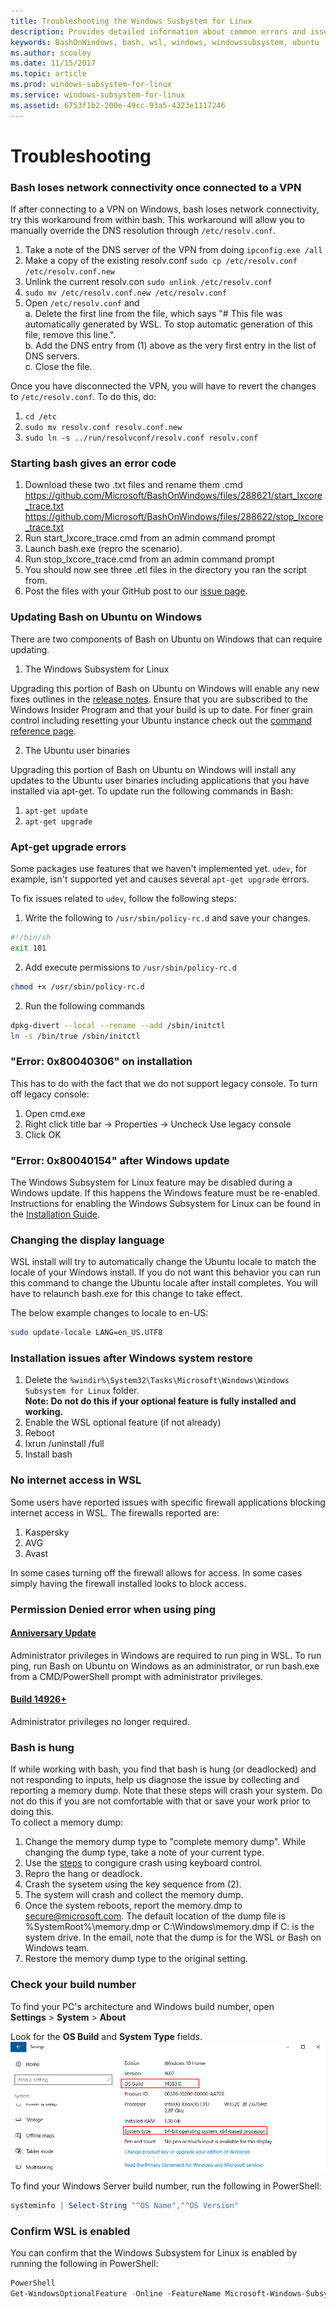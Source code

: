 ```yaml
---
title: Troubleshooting the Windows Susbystem for Linux
description: Provides detailed information about common errors and issues people run into while running Linux on the Windows Susbystem for Linux. 
keywords: BashOnWindows, bash, wsl, windows, windowssubsystem, ubuntu
ms.author: scooley
ms.date: 11/15/2017
ms.topic: article
ms.prod: windows-subsystem-for-linux
ms.service: windows-subsystem-for-linux
ms.assetid: 6753f1b2-200e-49cc-93a5-4323e1117246
---
```


# Troubleshooting

### Bash loses network connectivity once connected to a VPN

If after connecting to a VPN on Windows, bash loses network connectivity, try this workaround from within bash. This workaround will allow you to manually override the DNS resolution through `/etc/resolv.conf`.

1. Take a note of the DNS server of the VPN from doing `ipconfig.exe /all`
2. Make a copy of the existing resolv.conf
   `sudo cp /etc/resolv.conf /etc/resolv.conf.new`
3. Unlink the current resolv.con
   `sudo unlink /etc/resolv.conf`
4. `sudo mv /etc/resolv.conf.new /etc/resolv.conf`
5. Open `/etc/resolv.conf` and <br/>
   a. Delete the first line from the file, which says "\# This file was automatically generated by WSL. To stop automatic generation of this file, remove this line.". <br/>
   b. Add the DNS entry from (1) above as the very first entry in the list of DNS servers. <br/>
   c. Close the file. <br/>

Once you have disconnected the VPN, you will have to revert the changes to `/etc/resolv.conf`. To do this, do:
1. `cd /etc`
2. `sudo mv resolv.conf resolv.conf.new`
3. `sudo ln -s ../run/resolvconf/resolv.conf resolv.conf`

### Starting bash gives an error code
1. Download these two .txt files and rename them .cmd
  https://github.com/Microsoft/BashOnWindows/files/288621/start_lxcore_trace.txt <br/>
  https://github.com/Microsoft/BashOnWindows/files/288622/stop_lxcore_trace.txt
2. Run start_lxcore_trace.cmd from an admin command prompt
3. Launch bash.exe (repro the scenario).
4. Run stop_lxcore_trace.cmd from an admin command prompt
6. You should now see three .etl files in the directory you ran the script from.
7. Post the files with your GitHub post to our [issue page](https://github.com/Microsoft/BashOnWindows/issues). 

### Updating Bash on Ubuntu on Windows

There are two components of Bash on Ubuntu on Windows that can require updating. 

1. The Windows Subsystem for Linux
  
  Upgrading this portion of Bash on Ubuntu on Windows will enable any new fixes outlines in the [release notes](https://msdn.microsoft.com/en-us/commandline/wsl/release_notes). Ensure that you are subscribed to the Windows Insider Program and that your build is up to date. For finer grain control including resetting your Ubuntu instance check out the [command reference page](https://msdn.microsoft.com/en-us/commandline/wsl/reference).

2. The Ubuntu user binaries 

  Upgrading this portion of Bash on Ubuntu on Windows will install any updates to the Ubuntu user binaries including applications that you have installed via apt-get. To update run the following commands in Bash:
  
  1. `apt-get update`
  2. `apt-get upgrade`
  
### Apt-get upgrade errors
Some packages use features that we haven't implemented yet. `udev`, for example, isn't supported yet and causes several `apt-get upgrade` errors.

To fix issues related to `udev`, follow the following steps:

1. Write the following to `/usr/sbin/policy-rc.d` and save your changes.
  
  ``` BASH
  #!/bin/sh
  exit 101
  ```
  
2. Add execute permissions to `/usr/sbin/policy-rc.d`
  ``` BASH
  chmod +x /usr/sbin/policy-rc.d
  ```
  
2. Run the following commands
  ``` BASH
  dpkg-divert --local --rename --add /sbin/initctl
  ln -s /bin/true /sbin/initctl
  ```
  
### "Error: 0x80040306" on installation
This has to do with the fact that we do not support legacy console.
To turn off legacy console:

1. Open cmd.exe
1. Right click title bar -> Properties -> Uncheck Use legacy console
1. Click OK

### "Error: 0x80040154" after Windows update
The Windows Subsystem for Linux feature may be disabled during a Windows update. If this happens the Windows feature must be re-enabled. Instructions for enabling the Windows Subsystem for Linux can be found in the [Installation Guide](https://msdn.microsoft.com/en-us/commandline/wsl/install_guide#enable-the-windows-subsystem-for-linux-feature-guihttps://msdn.microsoft.com/en-us/commandline/wsl/install_guide#enable-the-windows-subsystem-for-linux-feature-gui).

### Changing the display language
WSL install will try to automatically change the Ubuntu locale to match the locale of your Windows install.  If you do not want this behavior you can run this command to change the Ubuntu locale after install completes.  You will have to relaunch bash.exe for this change to take effect.

The below example changes to locale to en-US:
``` BASH
sudo update-locale LANG=en_US.UTF8
```

### Installation issues after Windows system restore
1.	Delete the `%windir%\System32\Tasks\Microsoft\Windows\Windows Subsystem for Linux` folder. <br/>
  **Note: Do not do this if your optional feature is fully installed and working.**
2.	Enable the WSL optional feature (if not already)
3.	Reboot
4.	lxrun /uninstall /full
5.	Install bash

### No internet access in WSL
Some users have reported issues with specific firewall applications blocking internet access in WSL.  The firewalls reported are:

1. Kaspersky
1. AVG
1. Avast

In some cases turning off the firewall allows for access.  In some cases simply having the firewall installed looks to block access.

### Permission Denied error when using ping
#### [Anniversary Update](https://msdn.microsoft.com/en-us/commandline/wsl/release_notes#build-14388-to-windows-10-anniversary-update) 

Administrator privileges in Windows are required to run ping in WSL.  To run ping, run Bash on Ubuntu on Windows as an administrator, or run bash.exe from a CMD/PowerShell prompt with administrator privileges.

#### [Build 14926+](https://msdn.microsoft.com/en-us/commandline/wsl/release_notes#build-14926)
  Administrator privileges no longer required.

### Bash is hung
If while working with bash, you find that bash is hung (or deadlocked) and not responding to inputs, help us diagnose the issue by collecting and reporting a memory dump. Note that these steps will crash your system. Do not do this if you are not comfortable with that or save your work prior to doing this.  <br/>
To collect a memory dump:
1. Change the memory dump type to "complete memory dump". While changing the dump type, take a note of your current type.
2. Use the [steps](https://blogs.technet.microsoft.com/askpfeplat/2015/04/05/how-to-force-a-diagnostic-memory-dump-when-a-computer-hangs/) to congigure crash using keyboard control.
3. Repro the hang or deadlock.
4. Crash the sysetem using the key sequence from (2).
5. The system will crash and collect the memory dump.
6. Once the system reboots, report the memory.dmp to secure@microsoft.com. The default location of the dump file is %SystemRoot%\memory.dmp or C:\Windows\memory.dmp if C: is the system drive. In the email, note that the dump is for the WSL or Bash on Windows team.
7. Restore the memory dump type to the original setting.

### Check your build number

To find your PC's architecture and Windows build number, open  
**Settings** > **System** > **About**

Look for the **OS Build** and **System Type** fields.  
    ![](media/system.png) 


To find your Windows Server build number, run the following in PowerShell:  
``` PowerShell
systeminfo | Select-String "^OS Name","^OS Version"
```

### Confirm WSL is enabled
You can confirm that the Windows Subsystem for Linux is enabled by running the following in PowerShell:  
``` PowerShell
PowerShell
Get-WindowsOptionalFeature -Online -FeatureName Microsoft-Windows-Subsystem-Linux
```